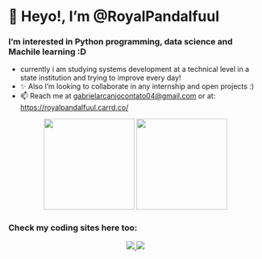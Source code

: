 # 👋 Heyo!, I’m @RoyalPandalfuul
### I’m interested in Python programming, data science and Machile learning :D
- currently i am studying systems development at a technical level in a state institution and trying to improve every day!
- ✨ Also I’m looking to collaborate in any internship and open projects :)
- 📫 Reach me at gabrielarcanjocontato04@gmail.com or at: https://royalpandalfuul.carrd.co/

<div align='center'>
  <a></a>
    <img height="180em" src="https://github-readme-stats.vercel.app/api?username=RoyalPandalfuul&show_icons=true&theme=tokyonight">
    <img height="180em" src="https://github-readme-stats.vercel.app/api/top-langs/?username=RoyalPandalfuul&layout=compact&theme=tokyonight">
  <a></a>
</div>

### Check my coding sites here too:
<div align='center'>
  <a target="_blank" href="https://www.codewars.com/users/Royal%20Pandalfuul">
    <img src="https://img.shields.io/badge/Codewars-B1361E?style=for-the-badge&logo=Codewars&logoColor=white">
  </a>
  <a target="_blank" href="https://www.codingame.com/profile/77de2a9a366d5acbeb77068d03037f198717184">
    <img src="https://img.shields.io/badge/CodinGame-F2BB13?style=for-the-badge&logo=codingame&logoColor=white">
  </a>
</div>
